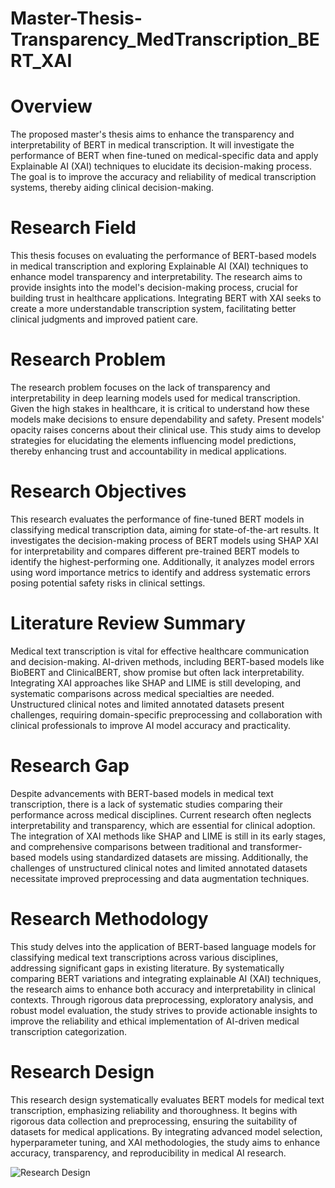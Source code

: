 # Master-Thesis-Transparency_MedTranscription_BERT_XAI
# Overview

The proposed master's thesis aims to enhance the transparency and interpretability of BERT in medical transcription. It will investigate the performance of BERT when fine-tuned on medical-specific data and apply Explainable AI (XAI) techniques to elucidate its decision-making process. The goal is to improve the accuracy and reliability of medical transcription systems, thereby aiding clinical decision-making.

# Research Field

This thesis focuses on evaluating the performance of BERT-based models in medical transcription and exploring Explainable AI (XAI) techniques to enhance model transparency and interpretability. The research aims to provide insights into the model's decision-making process, crucial for building trust in healthcare applications. Integrating BERT with XAI seeks to create a more understandable transcription system, facilitating better clinical judgments and improved patient care.

# Research Problem

The research problem focuses on the lack of transparency and interpretability in deep learning models used for medical transcription. Given the high stakes in healthcare, it is critical to understand how these models make decisions to ensure dependability and safety. Present models' opacity raises concerns about their clinical use. This study aims to develop strategies for elucidating the elements influencing model predictions, thereby enhancing trust and accountability in medical applications.

# Research Objectives

This research evaluates the performance of fine-tuned BERT models in classifying medical transcription data, aiming for state-of-the-art results. It investigates the decision-making process of BERT models using SHAP XAI for interpretability and compares different pre-trained BERT models to identify the highest-performing one. Additionally, it analyzes model errors using word importance metrics to identify and address systematic errors posing potential safety risks in clinical settings.

# Literature Review Summary

Medical text transcription is vital for effective healthcare communication and decision-making. AI-driven methods, including BERT-based models like BioBERT and ClinicalBERT, show promise but often lack interpretability. Integrating XAI approaches like SHAP and LIME is still developing, and systematic comparisons across medical specialties are needed. Unstructured clinical notes and limited annotated datasets present challenges, requiring domain-specific preprocessing and collaboration with clinical professionals to improve AI model accuracy and practicality.

# Research Gap

Despite advancements with BERT-based models in medical text transcription, there is a lack of systematic studies comparing their performance across medical disciplines. Current research often neglects interpretability and transparency, which are essential for clinical adoption. The integration of XAI methods like SHAP and LIME is still in its early stages, and comprehensive comparisons between traditional and transformer-based models using standardized datasets are missing. Additionally, the challenges of unstructured clinical notes and limited annotated datasets necessitate improved preprocessing and data augmentation techniques.

# Research Methodology

This study delves into the application of BERT-based language models for classifying medical text transcriptions across various disciplines, addressing significant gaps in existing literature. By systematically comparing BERT variations and integrating explainable AI (XAI) techniques, the research aims to enhance both accuracy and interpretability in clinical contexts. Through rigorous data preprocessing, exploratory analysis, and robust model evaluation, the study strives to provide actionable insights to improve the reliability and ethical implementation of AI-driven medical transcription categorization.

# Research Design 

This research design systematically evaluates BERT models for medical text transcription, emphasizing reliability and thoroughness. It begins with rigorous data collection and preprocessing, ensuring the suitability of datasets for medical applications. By integrating advanced model selection, hyperparameter tuning, and XAI methodologies, the study aims to enhance accuracy, transparency, and reproducibility in medical AI research.

![Research Design]([https://raw.githubusercontent.com/username/repository/branch/path/to/image.png](https://github.com/Kaushik-Puttaswamy/Master-Thesis-Transparency_MedTranscription_BERT_XAI/blob/main/Research%20Design.png))




